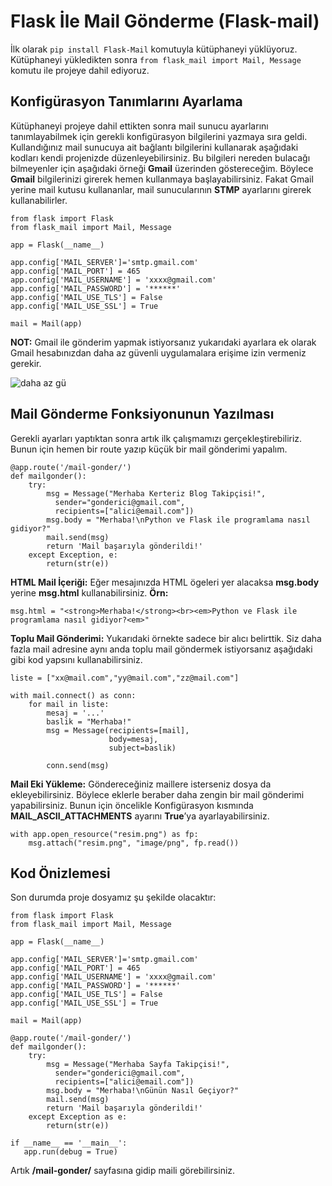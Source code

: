 # Flask İle Mail Gönderme (Flask-mail)

İlk olarak ```pip install Flask-Mail``` komutuyla kütüphaneyi yüklüyoruz. Kütüphaneyi yükledikten sonra ```from flask_mail import Mail, Message``` komutu ile projeye dahil ediyoruz.

## Konfigürasyon Tanımlarını Ayarlama 
Kütüphaneyi projeye dahil ettikten sonra mail sunucu ayarlarını tanımlayabilmek için gerekli konfigürasyon bilgilerini yazmaya sıra geldi. Kullandığınız mail sunucuya ait bağlantı bilgilerini kullanarak aşağıdaki kodları kendi projenizde düzenleyebilirsiniz. Bu bilgileri nereden bulacağı bilmeyenler için aşağıdaki örneği **Gmail** üzerinden göstereceğim. Böylece **Gmail** bilgilerinizi girerek hemen kullanmaya başlayabilirsiniz. Fakat Gmail yerine mail kutusu kullananlar, mail sunucularının **STMP** ayarlarını girerek kullanabilirler.

```
from flask import Flask
from flask_mail import Mail, Message

app = Flask(__name__)

app.config['MAIL_SERVER']='smtp.gmail.com'
app.config['MAIL_PORT'] = 465
app.config['MAIL_USERNAME'] = 'xxxx@gmail.com'
app.config['MAIL_PASSWORD'] = '******'
app.config['MAIL_USE_TLS'] = False
app.config['MAIL_USE_SSL'] = True

mail = Mail(app)
```
**NOT:** Gmail ile gönderim yapmak istiyorsanız yukarıdaki ayarlara ek olarak Gmail hesabınızdan daha az güvenli uygulamalara erişime izin vermeniz gerekir.

![daha az gü](https://user-images.githubusercontent.com/59111328/135302876-bf24c43e-6870-4131-88b3-127dbc146dd4.PNG)


## Mail Gönderme Fonksiyonunun Yazılması
Gerekli ayarları yaptıktan sonra artık ilk çalışmamızı gerçekleştirebiliriz. Bunun için hemen bir route yazıp küçük bir mail gönderimi yapalım.
```
@app.route('/mail-gonder/')
def mailgonder():
    try:
        msg = Message("Merhaba Kerteriz Blog Takipçisi!",
          sender="gonderici@gmail.com",
          recipients=["alici@email.com"])
        msg.body = "Merhaba!\nPython ve Flask ile programlama nasıl gidiyor?"           
        mail.send(msg)
        return 'Mail başarıyla gönderildi!'
    except Exception, e:
        return(str(e))
```
**HTML Mail İçeriği:**  Eğer mesajınızda HTML ögeleri yer alacaksa **msg.body** yerine **msg.html** kullanabilirsiniz. **Örn:**
```
msg.html = "<strong>Merhaba!</strong><br><em>Python ve Flask ile programlama nasıl gidiyor?<em>"
```
**Toplu Mail Gönderimi:** Yukarıdaki örnekte sadece bir alıcı belirttik. Siz daha fazla mail adresine aynı anda toplu mail göndermek istiyorsanız aşağıdaki gibi kod yapsını kullanabilirsiniz.
```
liste = ["xx@mail.com","yy@mail.com","zz@mail.com"]

with mail.connect() as conn:
    for mail in liste:
        mesaj = '...'
        baslik = "Merhaba!" 
        msg = Message(recipients=[mail],
                      body=mesaj,
                      subject=baslik)

        conn.send(msg)
```
**Mail Eki Yükleme:** Göndereceğiniz maillere isterseniz dosya da ekleyebilirsiniz. Böylece eklerle beraber daha zengin bir mail gönderimi yapabilirsiniz. Bunun için öncelikle Konfigürasyon kısmında **MAIL_ASCII_ATTACHMENTS** ayarını **True**’ya ayarlayabilirsiniz.  
```
with app.open_resource("resim.png") as fp:
    msg.attach("resim.png", "image/png", fp.read())
```
## Kod Önizlemesi
Son durumda proje dosyamız şu şekilde olacaktır:
```
from flask import Flask
from flask_mail import Mail, Message

app = Flask(__name__)

app.config['MAIL_SERVER']='smtp.gmail.com'
app.config['MAIL_PORT'] = 465
app.config['MAIL_USERNAME'] = 'xxxx@gmail.com'
app.config['MAIL_PASSWORD'] = '******'
app.config['MAIL_USE_TLS'] = False
app.config['MAIL_USE_SSL'] = True

mail = Mail(app)

@app.route('/mail-gonder/')
def mailgonder():
    try:
        msg = Message("Merhaba Sayfa Takipçisi!",
          sender="gonderici@gmail.com",
          recipients=["alici@email.com"])
        msg.body = "Merhaba!\nGünün Nasıl Geçiyor?"           
        mail.send(msg)
        return 'Mail başarıyla gönderildi!'
    except Exception as e:
        return(str(e)) 

if __name__ == '__main__':
   app.run(debug = True)

```

Artık **/mail-gonder/** sayfasına gidip maili görebilirsiniz.






